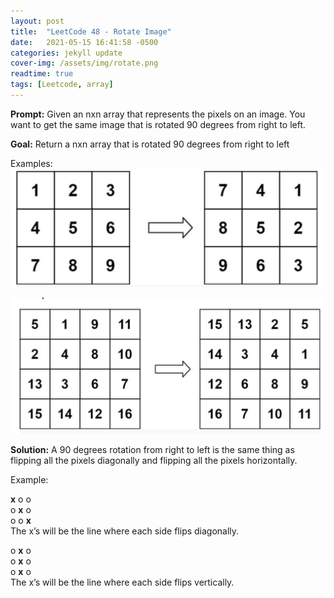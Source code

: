 ```yaml
---
layout: post
title:  "LeetCode 48 - Rotate Image"
date:   2021-05-15 16:41:58 -0500
categories: jekyll update
cover-img: /assets/img/rotate.png
readtime: true
tags: [Leetcode, array]
---
```


**Prompt:** Given an nxn array that represents the pixels on an image. You want to get the same image that is rotated 90 degrees from right to left. 

**Goal:** Return a nxn array that is rotated 90 degrees from right to left

Examples:
![Rotate Image 1 Example](../assets/img/rotate_image_1.png)  


![Rotate Image 2 Example](../assets/img/rotate_image_2.png)

**Solution:** A 90 degrees rotation from right to left is the same thing as flipping all the pixels diagonally and flipping all the pixels horizontally.

Example: 

**x** o o  
o **x** o  
o o **x**  
The x’s will be the line where each side flips diagonally.


o **x** o  
o **x** o  
o **x** o  
The x’s will be the line where each side flips vertically.



